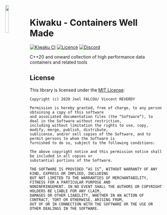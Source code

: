 <img src="https://github.com/jfalcou/kiwaku/raw/develop/doc/logo.png" alt="" data-canonical-src="https://github.com/jfalcou/eve/kiwaku/develop/doc/logo.png" align="left"  width="15%" height="15%" />

# Kiwaku - Containers Well Made


[![Kiwaku CI](https://github.com/jfalcou/kiwaku/actions/workflows/main.yml/badge.svg)](https://github.com/jfalcou/kiwaku/actions/workflows/main.yml)
[![Licence](https://img.shields.io/github/license/jfalcou/kiwaku?style=plastic)](https://img.shields.io/github/license/jfalcou/kiwaku?style=plastic)
[![Discord](https://img.shields.io/discord/692734675726237696?style=plastic)](https://discord.com/channels/692734675726237696/692735274291298424)


C++20 and onward collection of high performance data containers and related tools

## License

This library is licensed under the [MIT License](http://opensource.org/licenses/MIT):

```
Copyright (c) 2020 Joel FALCOU/ Vincent REVERDY

Permission is hereby granted, free of charge, to any person obtaining a copy of this software
and associated documentation files (the “Software”), to deal in the Software without restriction,
including without limitation the rights to use, copy, modify, merge, publish, distribute,
sublicense, and/or sell copies of the Software, and to permit persons to whom the Software is
furnished to do so, subject to the following conditions:

The above copyright notice and this permission notice shall be included in all copies or
substantial portions of the Software.

THE SOFTWARE IS PROVIDED “AS IS”, WITHOUT WARRANTY OF ANY KIND, EXPRESS OR IMPLIED, INCLUDING
BUT NOT LIMITED TO THE WARRANTIES OF MERCHANTABILITY, FITNESS FOR A PARTICULAR PURPOSE AND
NONINFRINGEMENT. IN NO EVENT SHALL THE AUTHORS OR COPYRIGHT HOLDERS BE LIABLE FOR ANY CLAIM,
DAMAGES OR OTHER LIABILITY, WHETHER IN AN ACTION OF CONTRACT, TORT OR OTHERWISE, ARISING FROM,
OUT OF OR IN CONNECTION WITH THE SOFTWARE OR THE USE OR OTHER DEALINGS IN THE SOFTWARE.
```
